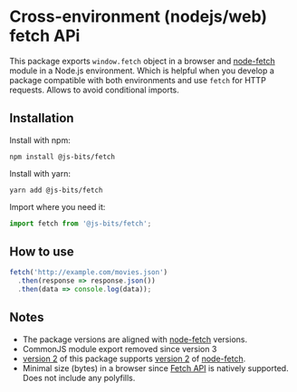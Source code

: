 # Cross-environment (nodejs/web) fetch APi

This package exports `window.fetch` object in a browser and [node-fetch](https://www.npmjs.com/package/node-fetch) module in a Node.js environment. Which is helpful when you develop a package compatible with both environments and use `fetch` for HTTP requests. Allows to avoid conditional imports.

## Installation

Install with npm:

```
npm install @js-bits/fetch
```

Install with yarn:

```
yarn add @js-bits/fetch
```

Import where you need it:

```javascript
import fetch from '@js-bits/fetch';
```

## How to use

```javascript
fetch('http://example.com/movies.json')
  .then(response => response.json())
  .then(data => console.log(data));
```

## Notes

- The package versions are aligned with [node-fetch](https://www.npmjs.com/package/node-fetch) versions.
- CommonJS module export removed since version 3
- [version 2](https://www.npmjs.com/package/@js-bits/fetch/v/2.0.0) of this package supports [version 2](https://github.com/node-fetch/node-fetch/tree/2.x#readme) of [node-fetch](https://www.npmjs.com/package/node-fetch).
- Minimal size (bytes) in a browser since [Fetch API](https://developer.mozilla.org/en-US/docs/Web/API/Fetch_API) is natively supported. Does not include any polyfills.

